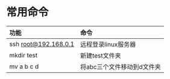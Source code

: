 # 常用命令
| 功能 | 命令 |
| :--- | :--- |
| ssh root@192.168.0.1 | 远程登录linux服务器 |
| mkdir test | 新建test文件夹 |
| mv a b c d | 将abc三个文件移动到d文件夹 |
